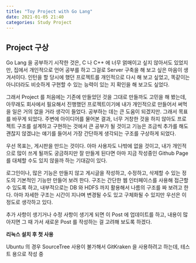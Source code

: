 ```yaml
---
title: "Toy Project with Go Lang"
date: 2021-01-05 21:40
categories: Study Project
---
```


## Project 구상

Go Lang 을 공부하기 시작한 것은, C 나 C++ 에 너무 얽매이고 싶지 않아서도 있었지만, 집에서 개인적으로 언어 공부를 하고 그걸로 Server 구축을 해 보고 싶은 마음이 생겨서이다. 인턴을 할 당시에 했던 프로젝트를 개인적으로 다시 해 보고 싶었고, 똑같이는 아니더라도 비슷하게 구현할 수 있는 능력이 있는 지 확인을 해 보고도 싶었다.

그래서 Project 를 처음에는 기존에 만들었던 것을 그대로 만들까도 고민을 해 봤는데, 아무래도 회사에서 필요해서 진행했던 프로젝트이기에 내가 개인적으로 만들어서 써먹을 일은 거의 없을 거라 생각이 들었다. 공부하는 데는 큰 도움이 되겠지만. 그래서 목표를 바꾸게 되었다. 주변에 아이디어를 물어본 결과, 너무 거창한 것을 하지 않아도 프로젝트 구조를 설계하고 구현하는 것에서 큰 공부가 될 것이고 기능은 조금씩 추가를 해도 괜찮지 않겠냐는 얘기를 들어서 가장 간단하게 생각되는 구조를 구상하게 되었다.

우선 목표는, 게시판을 만드는 것이다. 아마 사용자도 나밖에 없을 것이고, 내가 개인적으로 많이 쓰게 될까도 궁금하지만 잘 만들게 된다면 아마 지금 작성중인 Github Page 를 대체할 수도 있지 않을까 하는 기대감이 있다.

로그인이나, 많은 기능은 만들지 않고 게시글을 작성하고, 수정하고, 삭제할 수 있는 정도의 기본적인 기능만 만들어 보려 한다. 구조는 간단한 웹 인터페이스를 사용해 접근할 수 있도록 하고, 내부적으로는 DB 와 HDFS 까지 활용해서 나름의 구조를 짜 보려고 한다. 아마 자세한 구조는 시간이 지나며 변경될 수도 있고 구체화될 수 있지만 우선은 이 정도로 생각하고 있다.

추가 사항이 생기거나 수정 사항이 생기게 되면 이 Post 에 업데이트를 하고, 내용이 많아지면 그 때 가서 새로운 Post 를 작성하는 걸 고려해 보도록 하겠다.

**리눅스 설치 후 첫 사용**

Ubuntu 의 경우 SourceTree 사용이 불가해서 GitKraken 을 사용하려고 하는데, 테스트 용으로 작성 중
